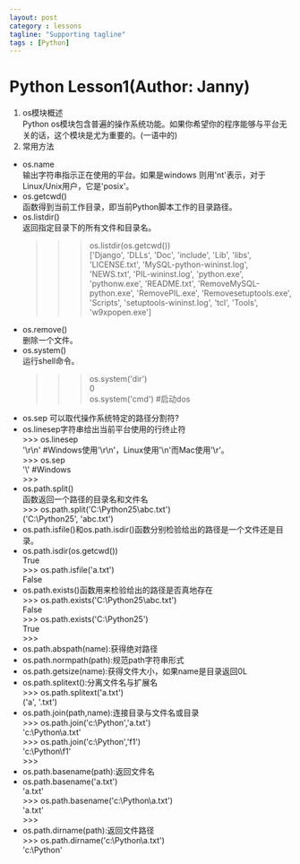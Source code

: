 ```yaml
---
layout: post
category : lessons
tagline: "Supporting tagline"
tags : [Python]
---
```


#   Python Lesson1(Author: Janny)     
1.  os模块概述    
    Python os模块包含普遍的操作系统功能。如果你希望你的程序能够与平台无关的话，这个模块是尤为重要的。(一语中的)
2.  常用方法    
*   os.name    
    输出字符串指示正在使用的平台。如果是windows 则用'nt'表示，对于Linux/Unix用户，它是'posix'。
*   os.getcwd()    
    函数得到当前工作目录，即当前Python脚本工作的目录路径。
*   os.listdir()       
    返回指定目录下的所有文件和目录名。
    >>> os.listdir(os.getcwd())    
     ['Django', 'DLLs', 'Doc', 'include', 'Lib', 'libs', 'LICENSE.txt', 'MySQL-python-wininst.log', 'NEWS.txt', 'PIL-wininst.log', 'python.exe', 'pythonw.exe', 'README.txt', 'RemoveMySQL-python.exe', 'RemovePIL.exe', 'Removesetuptools.exe', 'Scripts', 'setuptools-wininst.log', 'tcl', 'Tools', 'w9xpopen.exe']     
     >>> 
*    os.remove()    
     删除一个文件。     
*    os.system()    
     运行shell命令。     
     >>> os.system('dir')     
     0     
     >>> os.system('cmd') #启动dos     
*    os.sep 可以取代操作系统特定的路径分割符?    
*    os.linesep字符串给出当前平台使用的行终止符        
    >>> os.linesep    
    '\r\n'            #Windows使用'\r\n'，Linux使用'\n'而Mac使用'\r'。    
    >>> os.sep    
    '\\'                 #Windows        
    >>>         
*    os.path.split()    
    函数返回一个路径的目录名和文件名    
    >>> os.path.split('C:\\Python25\\abc.txt')    
    ('C:\\Python25', 'abc.txt')    
*    os.path.isfile()和os.path.isdir()函数分别检验给出的路径是一个文件还是目录。    
*    os.path.isdir(os.getcwd())    
    True    
    >>> os.path.isfile('a.txt')    
    False    
*    os.path.exists()函数用来检验给出的路径是否真地存在    
    >>> os.path.exists('C:\\Python25\\abc.txt')    
    False    
    >>> os.path.exists('C:\\Python25')    
    True    
    >>>     
*    os.path.abspath(name):获得绝对路径    
*    os.path.normpath(path):规范path字符串形式    
*    os.path.getsize(name):获得文件大小，如果name是目录返回0L    
*    os.path.splitext():分离文件名与扩展名    
    >>> os.path.splitext('a.txt')    
    ('a', '.txt')    
*    os.path.join(path,name):连接目录与文件名或目录    
    >>> os.path.join('c:\\Python','a.txt')    
    'c:\\Python\\a.txt'    
    >>> os.path.join('c:\\Python','f1')    
    'c:\\Python\\f1'    
    >>>     
*    os.path.basename(path):返回文件名    
*    os.path.basename('a.txt')    
    'a.txt'    
    >>> os.path.basename('c:\\Python\\a.txt')    
    'a.txt'    
    >>>     
*    os.path.dirname(path):返回文件路径    
    >>> os.path.dirname('c:\\Python\\a.txt')    
    'c:\\Python'    
 
